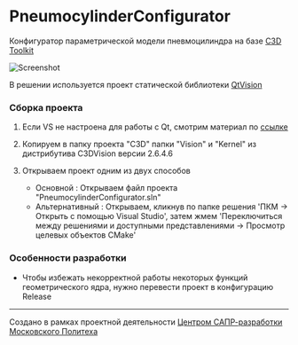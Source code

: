 # PneumocylinderConfigurator

Конфигуратор параметрической модели пневмоцилиндра на базе [C3D Toolkit](https://c3dlabs.com/ru/products/c3d-toolkit/)

![Screenshot](https://i.postimg.cc/s27p5QSB/screenshot-cyl.png)

В решении используется проект статической библиотеки [QtVision](https://github.com/maxchistt/QtVision-Static-Class-Library)

### Сборка проекта

1. Если VS не настроена для работы с Qt, смотрим материал по [ссылке](http://wiki.mpu-cloud.ru/c3d-vision-getting-started)

1. Копируем в папку проекта "C3D" папки "Vision" и "Kernel" из дистрибутива C3DVision версии 2.6.4.6

1. Открываем проект одним из двух способов

   - Основной : Открываем файл проекта "PneumocylinderConfigurator.sln"
   - Альтернативный : Открываем, кликнув по папке решения 'ПКМ -> Открыть с помощью Visual Studio', затем жмем 'Переключиться между решениями и доступными представлениями -> Просмотр целевых объектов CMake'

### Особенности разработки

- Чтобы избежать некорректной работы некоторых функций геометрического ядра, нужно перевести проект в конфигурацию Release

---

Создано в рамках проектной деятельности [Центром САПР-разработки Московского Политеха](https://vk.com/mpu_cloud)
